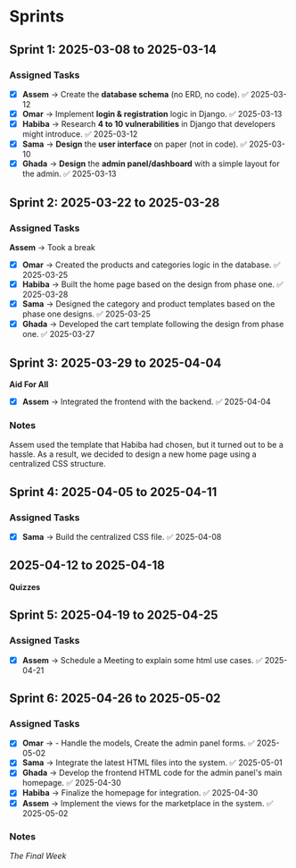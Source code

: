 
# Sprints
## **Sprint 1: 2025-03-08 to 2025-03-14**

### **Assigned Tasks**

- [x] **Assem** → Create the **database schema** (no ERD, no code). ✅ 2025-03-12
- [x] **Omar** → Implement **login & registration** logic in Django. ✅ 2025-03-13
- [x] **Habiba** → Research **4 to 10 vulnerabilities** in Django that developers might introduce. ✅ 2025-03-12
- [x] **Sama** → **Design** the **user interface** on paper (not in code). ✅ 2025-03-10
- [x] **Ghada** → **Design** the **admin panel/dashboard** with a simple layout for the admin. ✅ 2025-03-13

## **Sprint 2: 2025-03-22 to 2025-03-28**

### **Assigned Tasks**

**Assem** → Took a break

- [x] **Omar** → Created the products and categories logic in the database. ✅ 2025-03-25
- [x] **Habiba** → Built the home page based on the design from phase one. ✅ 2025-03-28
- [x] **Sama** → Designed the category and product templates based on the phase one designs. ✅ 2025-03-25
- [x] **Ghada** → Developed the cart template following the design from phase one. ✅ 2025-03-27

## Sprint 3: **2025-03-29 to 2025-04-04**

**Aid For All**

- [x] **Assem** → Integrated the frontend with the backend. ✅ 2025-04-04

### **Notes**

Assem used the template that Habiba had chosen, but it turned out to be a hassle. As a result, we decided to design a new home page using a centralized CSS structure.

## **Sprint 4: 2025-04-05 to 2025-04-11**

### **Assigned Tasks**

- [x] **Sama** → Build the centralized CSS file. ✅ 2025-04-08

## **2025-04-12 to 2025-04-18**

**Quizzes**

## **Sprint 5: 2025-04-19 to 2025-04-25**

### **Assigned Tasks**

- [x] **Assem** -> Schedule a Meeting to explain some html use cases. ✅ 2025-04-21

## **Sprint 6: 2025-04-26 to 2025-05-02**

### **Assigned Tasks**

- [x] **Omar** -> - Handle the models, Create the admin panel forms. ✅ 2025-05-02
- [x] **Sama** -> Integrate the latest HTML files into the system. ✅ 2025-05-01
- [x] **Ghada** -> Develop the frontend HTML code for the admin panel's main homepage. ✅ 2025-04-30
- [x] **Habiba** -> Finalize the homepage for integration. ✅ 2025-04-30
- [x] **Assem** -> Implement the views for the marketplace in the system. ✅ 2025-05-02

### **Notes**

_The Final Week_
